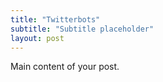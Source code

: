 ```yaml
---
title: "Twitterbots"
subtitle: "Subtitle placeholder"
layout: post
---
```


Main content of your post.


